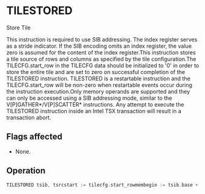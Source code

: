 # TILESTORED

Store Tile

This instruction is required to use SIB addressing.
The index register serves as a stride indicator.
If the SIB encoding omits an index register, the value zero is assumed for the content of the index register.This instruction stores a tile source of rows and columns as specified by the tile configuration.The TILECFG.start_row in the TILECFG data should be initialized to '0' in order to store the entire tile and are set to zero on successful completion of the TILESTORED instruction.
TILESTORED is a restartable instruction and the TILECFG.start_row will be non-zero when restartable events occur during the instruction execution.Only memory operands are supported and they can only be accessed using a SIB addressing mode, similar to the V[P]GATHER*/V[P]SCATTER* instructions.
Any attempt to execute the TILESTORED instruction inside an Intel TSX transaction will result in a transaction abort.

## Flags affected

- None.

## Operation

```C
TILESTORED tsib, tsrcstart := tilecfg.start_rowmembegin := tsib.base + displacement// if no index register in the SIB encoding, the value zero is used. stride := tsib.index << tsib.scalewhile start < tdest.rows:memptr := membegin + start * stride write_memory(memptr, tsrc.colsb, tsrc.row[start]) start := start + 1zero_tilecfg_start()// In the case of a memory fault in the middle of an instruction, the tilecfg.start_row := startIntel C/C++ Compiler Intrinsic EquivalentTILESTORED void _tile_stored(__tile src, void *base, int stride);
```
